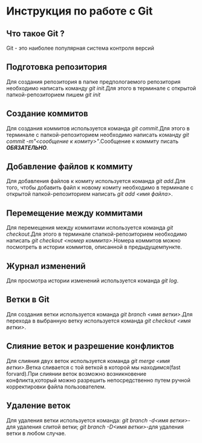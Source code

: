 # Инструкция по работе с Git

## Что такое Git ?

Git - это наиболее популярная система контроля версий

## Подготовка репозитория

Для создания репозитория в папке предпологаемого репозитория необходимо написать команду *git init*.Для этого в терминале с открытой папкой-репозиторием пишем *git init*

## Создание коммитов

Для создания коммитов используется команда *git commit*.Для этого в терминале с папкой-репозиторием необходимо написать команду *git commit -m"<сообщение к комиту>"*.Сообщение к коммиту писать ***ОБЯЗАТЕЛЬНО***.

## Добавление файлов к коммиту

Для добавления файлов к комиту используется команда *git add*.Для того, чтобы добавить файл к новому комиту необходимо в терминале с открытой папкой-репозиторием написать *git add <имя файла>*.

## Перемещение между коммитами

Для перемещения между коммитами используется команда *git checkout*.Для этого в терминале спапкой-репозиторием необходимо написать *git checkout <номер коммита>*.Номера коммитов можно посмотреть в истории коммитов, описанной в предыдущемпункте.

## Журнал изменений

Для просмотра истории изменений используется команда *git log*.

## Ветки в Git

Для создания ветки используется команда *git branch <имя ветки>*.Для перехода в выбранную ветку используется команда *git checkout <имя ветки>*.

## Слияние веток и разрешение конфликтов

Для слияния двух веток используется команда *git merge <имя ветки>*.Ветка сливается с той веткой в которой мы находимся(fast forvard).При слиянии веток возможно возникновение конфликта,который можно разрешить непосредственно путем ручной корректировки файла пользователем.

## Удаление веток

Для удаления ветки используется команда: *git branch -d<имя ветки>*-для удаления слитой ветки; *git branch -D<имя ветки>*-для удаления ветки в любом случае.
